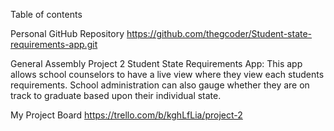Table of contents

Personal GitHub Repository
https://github.com/thegcoder/Student-state-requirements-app.git

General Assembly Project 2
 Student State Requirements App: This app allows school counselors to have a
 live view where they view each students requirements.  School
 administration can also gauge whether they are on track to graduate based upon
 their individual state.  

 My Project Board
 https://trello.com/b/kghLfLia/project-2
